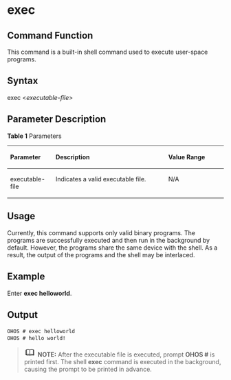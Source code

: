 # exec<a name="EN-US_TOPIC_0000001053502450"></a>

## Command Function<a name="section4643204919313"></a>

This command is a built-in shell command used to execute user-space programs.

## Syntax<a name="section6553153635"></a>

exec <_executable-file_\>

## Parameter Description<a name="section208971157532"></a>

**Table  1**  Parameters

<a name="table3900mcpsimp"></a>
<table><thead align="left"><tr id="row3906mcpsimp"><th class="cellrowborder" valign="top" width="21%" id="mcps1.2.4.1.1"><p id="p3908mcpsimp"><a name="p3908mcpsimp"></a><a name="p3908mcpsimp"></a><strong id="b15824121217379"><a name="b15824121217379"></a><a name="b15824121217379"></a>Parameter</strong></p>
</th>
<th class="cellrowborder" valign="top" width="52%" id="mcps1.2.4.1.2"><p id="p3910mcpsimp"><a name="p3910mcpsimp"></a><a name="p3910mcpsimp"></a><strong id="b58922014133710"><a name="b58922014133710"></a><a name="b58922014133710"></a>Description</strong></p>
</th>
<th class="cellrowborder" valign="top" width="27%" id="mcps1.2.4.1.3"><p id="p3912mcpsimp"><a name="p3912mcpsimp"></a><a name="p3912mcpsimp"></a><strong id="b9819413295"><a name="b9819413295"></a><a name="b9819413295"></a>Value Range</strong></p>
</th>
</tr>
</thead>
<tbody><tr id="row3913mcpsimp"><td class="cellrowborder" valign="top" width="21%" headers="mcps1.2.4.1.1 "><p id="p3915mcpsimp"><a name="p3915mcpsimp"></a><a name="p3915mcpsimp"></a>executable-file</p>
</td>
<td class="cellrowborder" valign="top" width="52%" headers="mcps1.2.4.1.2 "><p id="p3917mcpsimp"><a name="p3917mcpsimp"></a><a name="p3917mcpsimp"></a>Indicates a valid executable file.</p>
</td>
<td class="cellrowborder" valign="top" width="27%" headers="mcps1.2.4.1.3 "><p id="p3919mcpsimp"><a name="p3919mcpsimp"></a><a name="p3919mcpsimp"></a>N/A</p>
</td>
</tr>
</tbody>
</table>

## Usage<a name="section213115219413"></a>

Currently, this command supports only valid binary programs. The programs are successfully executed and then run in the background by default. However, the programs share the same device with the shell. As a result, the output of the programs and the shell may be interlaced.

## Example<a name="section13736564418"></a>

Enter  **exec helloworld**.

## Output<a name="section194005101413"></a>

```
OHOS # exec helloworld
OHOS # hello world!
```

>![](public_sys-resources/icon-note.gif) **NOTE:** 
>After the executable file is executed, prompt  **OHOS \#**  is printed first. The shell  **exec**  command is executed in the background, causing the prompt to be printed in advance.

